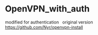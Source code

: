 # OpenVPN_with_auth
modified for authentication &nbsp;
original version https://github.com/Nyr/openvpn-install 
